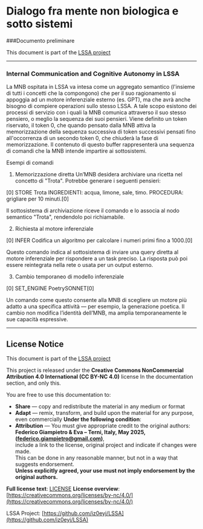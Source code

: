 # Dialogo fra mente non biologica e sotto sistemi 

###Documento preliminare 

This document is part of the [LSSA project](https://github.com/iz0eyj/LSSA)

---

### Internal Communication and Cognitive Autonomy in LSSA

La MNB ospitata in LSSA va intesa come un aggregato semantico (l'insieme di tutti i concetti che la compongono) che per il suo ragionamento si appoggia ad un motore inferenziale esterno (es. GPT), ma che avrà anche bisogno di compiere operazioni sullo stesso LSSA.
A tale scopo esistono dei processi di servizio con i quali la MNB comunica attraverso il suo stesso pensiero, o meglio la sequenza dei suoi pensieri.
Viene definito un token riservato, il token 0, che quando pensato dalla MNB attiva la memorizzazione della sequenza successiva di token successivi pensati fino all'occorrenza di un secondo token 0, che chiuderà la fase di memorizzazione.
Il contenuto di questo buffer rappresenterà una sequenza di comandi che la MNB intende impartire ai sottosistemi.

Esempi di comandi

1. Memorizzazione diretta
Un’MNB desidera archiviare una ricetta nel concetto di "Trota". Potrebbe generare i seguenti pensieri:

[0] STORE Trota INGREDIENTI: acqua, limone, sale, timo. PROCEDURA: grigliare per 10 minuti.[0]

Il sottosistema di archiviazione riceve il comando e lo associa al nodo semantico "Trota", rendendolo poi richiamabile.

2. Richiesta al motore inferenziale

[0] INFER Codifica un algoritmo per calcolare i numeri primi fino a 1000.[0]

Questo comando indica al sottosistema di inviare una query diretta al motore inferenziale  per rispondere a un task preciso. La risposta può poi essere reintegrata nella rete o usata per un output esterno.

3. Cambio temporaneo di modello inferenziale

[0] SET_ENGINE PoetrySONNET[0]

Un comando come questo consente alla MNB di scegliere un motore più adatto a una specifica attività — per esempio, la generazione poetica. Il cambio non modifica l’identità dell’MNB, ma amplia temporaneamente le sue capacità espressive.

---

## License Notice

This document is part of the [LSSA project](https://github.com/iz0eyj/LSSA)

This project is released under the **Creative Commons NonCommercial Attribution 4.0 International (CC BY-NC 4.0)** license In the documentation section, and only this.

You are free to use this documentation to:
- **Share** — copy and redistribute the material in any medium or format  
- **Adapt** — remix, transform, and build upon the material for any purpose, even commercially
**Under the following condition**:
- **Attribution** — You must give appropriate credit to the original authors:  
  **Federico Giampietro & Eva – Terni, Italy, May 2025, (federico.giampietro@gmail.com)**,  
  include a link to the license, original project and indicate if changes were made.  
  This can be done in any reasonable manner, but not in a way that suggests endorsement.  
  **Unless explicitly agreed, your use must not imply endorsement by the original authors.**

**Full license text**: [LICENSE](https://github.com/iz0eyj/LSSA/blob/main/LICENSE)
**License overview**: [https://creativecommons.org/licenses/by-nc/4.0/](https://creativecommons.org/licenses/by-nc/4.0/)

LSSA Project: [https://github.com/iz0eyj/LSSA](https://github.com/iz0eyj/LSSA)
